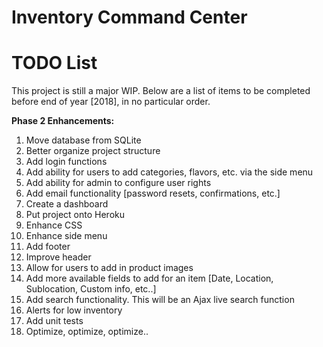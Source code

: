 # Inventory Command Center

# TODO List
This project is still a major WIP. Below are a list of items to be completed before end of year [2018], in no particular order.

**Phase 2 Enhancements:**
1. Move database from SQLite
2. Better organize project structure
3. Add login functions
4. Add ability for users to add categories, flavors, etc. via the side menu
5. Add ability for admin to configure user rights
6. Add email functionality [password resets, confirmations, etc.]
7. Create a dashboard
8. Put project onto Heroku
9. Enhance CSS
10. Enhance side menu
11. Add footer
12. Improve header
13. Allow for users to add in product images
14. Add more available fields to add for an item [Date, Location, Sublocation, Custom info, etc..]
15. Add search functionality. This will be an Ajax live search function
16. Alerts for low inventory
17. Add unit tests
18. Optimize, optimize, optimize..
